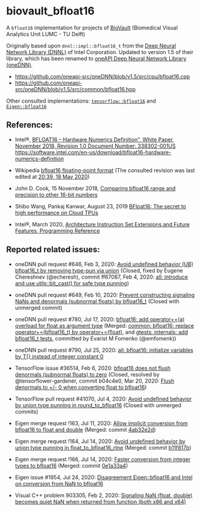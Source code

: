 # biovault_bfloat16

A `bfloat16` implementation for projects of [BioVault](https://github.com/biovault) (Biomedical Visual Analytics Unit LUMC - TU Delft)

Originally based upon `dnnl::impl::bfloat16_t` from the [Deep Neural Network Library (DNNL)](https://github.com/intel/mkl-dnn) of Intel Corporation.
Updated to version 1.5 of their library, which has been renamed to [oneAPI Deep Neural Network Library (oneDNN)](https://github.com/oneapi-src/oneDNN).
* https://github.com/oneapi-src/oneDNN/blob/v1.5/src/cpu/bfloat16.cpp
* https://github.com/oneapi-src/oneDNN/blob/v1.5/src/common/bfloat16.hpp

Other consulted implementations: [`tensorflow::bfloat16`](https://github.com/tensorflow/tensorflow/tree/v2.2.0/tensorflow/core/lib/bfloat16) and [`Eigen::bfloat16`](https://gitlab.com/libeigen/eigen/-/blob/master/Eigen/src/Core/arch/Default/BFloat16.h)

## References:

* Intel&reg;, [BFLOAT16 – Hardware Numerics Definition", White Paper, November 2018, Revision 1.0 Document Number: 338302-001US](https://software.intel.com/sites/default/files/managed/40/8b/bf16-hardware-numerics-definition-white-paper.pdf)
  https://software.intel.com/en-us/download/bfloat16-hardware-numerics-definition

* Wikipedia [bfloat16 floating-point format](https://en.wikipedia.org/wiki/Bfloat16_floating-point_format)
  (The consulted revision was last edited at [20:39, 18 May 2020](https://en.wikipedia.org/w/index.php?title=Bfloat16_floating-point_format&oldid=957432439))

* John D. Cook, 15 November 2018, [Comparing bfloat16 range and precision to other 16-bit numbers](https://www.johndcook.com/blog/2018/11/15/bfloat16)

* Shibo Wang, Pankaj Kanwar, August 23, 2019 [BFloat16: The secret to high performance on Cloud TPUs](https://cloud.google.com/blog/products/ai-machine-learning/bfloat16-the-secret-to-high-performance-on-cloud-tpus)

* Intel&reg;, March 2020, [Architecture Instruction Set Extensions and Future Features, Programming Reference](https://software.intel.com/sites/default/files/managed/c5/15/architecture-instruction-set-extensions-programming-reference.pdf)

## Reported related issues:

* oneDNN pull request #646, Feb 3, 2020: [Avoid undefined behavior (UB) bfloat16_t by removing type-pun via union](https://github.com/oneapi-src/oneDNN/pull/646) (Closed,
fixed by Eugene Chereshnev (@echeresh), commit ff67087, Feb 4, 2020: [all: introduce and use utils::bit_cast() for safe type punning](https://github.com/oneapi-src/oneDNN/commit/ff670873307ed66a25a663181d3bff45d3e6469f))

* oneDNN pull request #649, Feb 10, 2020: [Prevent constructing signaling NaNs and denormals (subnormal floats) by bfloat16_t](https://github.com/oneapi-src/oneDNN/pull/649) (Closed with unmerged commit)

* oneDNN pull request #780, Jul 17, 2020: [bfloat16: add operator+=(a) overload for float as argument type](https://github.com/oneapi-src/oneDNN/pull/780) (Merged:
[common: bfloat16: replace operator+=(bfloat16_t) by operator+=(float)](https://github.com/oneapi-src/oneDNN/commit/d68271b7474f3a7e427d4637cef835592688be52), and
[gtests: internals: add bfloat16_t tests](https://github.com/oneapi-src/oneDNN/commit/49dcdb1d76bc43c058380f5697b75e2f7f2552a6), committed by Evarist M Fomenko (@emfomenk))

* oneDNN pull request #790, Jul 25, 2020: [all: bfloat16: initialize variables by T{} instead of integer constant 0](https://github.com/oneapi-src/oneDNN/pull/790)

* TensorFlow issue #36514, Feb 6, 2020: [bfloat16 does not flush denormals (subnormal floats) to zero](https://github.com/tensorflow/tensorflow/issues/36514) (Closed,
resolved by @tensorflower-gardener, commit b04c4e0, Mar 20, 2020: [Flush denormals to +/- 0 when converting float to bfloat16](https://github.com/tensorflow/tensorflow/commit/b04c4e0e4338924d5281626445594a900bd673a6)) 

* TensorFlow pull request #41070, Jul 4, 2020: [Avoid undefined behavior by union type punning in round_to_bfloat16](https://github.com/tensorflow/tensorflow/pull/41070) (Closed with unmerged commits)

* Eigen merge request !163, Jul 11, 2020: [Allow implicit conversion from bfloat16 to float and double](https://gitlab.com/libeigen/eigen/-/merge_requests/163) (Merged:
commit [4ab32e2d](https://gitlab.com/libeigen/eigen/-/commit/4ab32e2de2511746e2108563a43cbbeb1922fbf2)) 

* Eigen merge request !164, Jul 14, 2020: [Avoid undefined behavior by union type punning in float_to_bfloat16_rtne](https://gitlab.com/libeigen/eigen/-/merge_requests/164) (Merged:
commit [b11f817b](https://gitlab.com/libeigen/eigen/-/commit/b11f817bcff04276f3024d6780f56a137968b81a))

* Eigen merge request !166, Jul 14, 2020: [Faster conversion from integer types to bfloat16](https://gitlab.com/libeigen/eigen/-/merge_requests/166) (Merged:
commit [0e1a33a4](https://gitlab.com/libeigen/eigen/-/commit/0e1a33a4617e605fbe93caf1ee51d1ef0f7cc29d)) 

* Eigen issue #1954, Jul 24, 2020: [Disagreement Eigen::bfloat16 and Intel on conversion from NaN to bfloat16](https://gitlab.com/libeigen/eigen/-/issues/1954)

* Visual C++ problem 903305, Feb 2, 2020: [Signaling NaN (float, double) becomes quiet NaN when returned from function (both x86 and x64)](https://developercommunity.visualstudio.com/content/problem/903305/signaling-nan-float-double-becomes-quiet-nan-when.html)